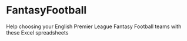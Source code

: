 FantasyFootball
===============

Help choosing your English Premier League Fantasy Football teams with these Excel spreadsheets